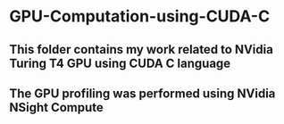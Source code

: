 # GPU-Computation-using-CUDA-C

## This folder contains my work related to NVidia Turing T4 GPU using CUDA C language

## The GPU profiling was performed using NVidia NSight Compute  
